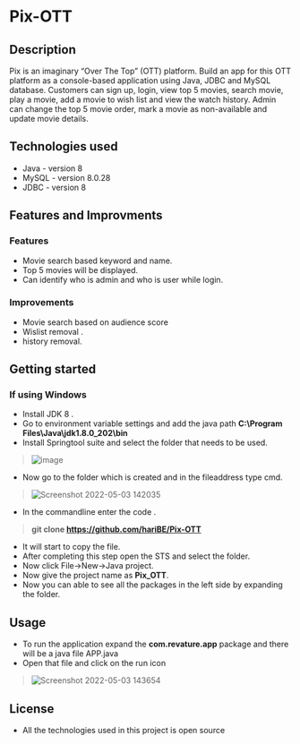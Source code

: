 # Pix-OTT
## Description
Pix is an imaginary “Over The Top” (OTT) platform. Build an app for this OTT platform as a console-based application using Java, JDBC and MySQL database. 
Customers can sign up, login, view top 5 movies, search movie, play a movie, add a movie to wish list and view the watch history. 
Admin can change the top 5 movie order, mark a movie as non-available and update movie details.
## Technologies used
* Java - version 8
* MySQL - version 8.0.28
* JDBC - version 8
## Features and Improvments
### Features
* Movie search based keyword and name.
* Top 5 movies will be displayed.
* Can identify who is admin and who is user while login.
### Improvements
* Movie search based on audience score
* Wislist removal .
* history removal.
## Getting started
### If using Windows
* Install JDK 8 .
* Go to environment variable settings and add the java path **C:\Program Files\Java\jdk1.8.0_202\bin**
* Install Springtool suite and select the folder that needs to be used.
> ![image](https://user-images.githubusercontent.com/92349708/166426737-b4952a1d-4fbc-42f6-8d37-9a8a7be49f0d.png)
* Now go to the folder which is created and in the fileaddress type cmd.
> ![Screenshot 2022-05-03 142035](https://user-images.githubusercontent.com/92349708/166427155-313424e0-913f-49d2-9109-112bfd3924d1.jpg)
* In the commandline enter the code .
> **git clone https://github.com/hariBE/Pix-OTT**
> 
* It will start to copy the file.
* After completing this step open the STS and select the folder.
* Now click File->New->Java project.
* Now give the project name as **Pix_OTT**.
* Now you can able to see all the packages in the left side by expanding the folder.
## Usage
* To run the application expand the **com.revature.app** package and there will be a java file APP.java
* Open that file and click on the run icon
>![Screenshot 2022-05-03 143654](https://user-images.githubusercontent.com/92349708/166429041-2198352f-94c7-49d9-9781-b79f3f6bc1df.png)
## License
* All the technologies used in this project is open source

